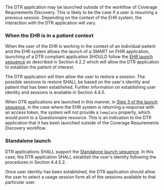 The DTR application may be launched outside of the workflow of Coverage Requirements Discovery. This is likely to be the case if a user is resuming a previous session. Depending on the context of the EHR system, the interaction with the DTR application will vary.

### When the EHR is in a patient context
When the user of the EHR is working in the context of an individual patient and the EHR system allows the launch of a SMART on FHIR application, launching of a DTR compliant application SHOULD follow the [EHR launch sequence](http://hl7.org/fhir/smart-app-launch/#ehr-launch-sequence) as described in Section 4.2.2 which will allow the DTR application to establish the patient of interest.

The DTR application will then allow the user to restore a session. The possible sessions to restore SHALL be based on the user's identity and patient that has been established. Further information on establishing user identity and sessions is available in Section 4.4.5.

When DTR applications are launched in this manner, in [Step 3 of the launch sequence](http://hl7.org/fhir/smart-app-launch/#step-3-app-exchanges-authorization-code-for-access-token), in the case where the EHR system is returning a response with an access token, the system will not provide a `template` property, which would point to a Questionnaire resource. This is an indication to the DTR application that it has been launched outside of the Coverage Requirements Discovery workflow.

### Standalone launch
DTR applications SHALL support the [Standalone launch sequence](http://hl7.org/fhir/smart%2Dapp%2Dlaunch/#standalone-launch-sequence). In this case, the DTR application SHALL establish the user's identity following the procedures in Section 4.4.5.2.

Once user identity has been established, the DTR application should allow the user to select a usage session form all of the sessions available to that particular user.
